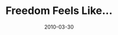 ---
layout: media
category: media
title: "Freedom Feels Like..."
date: 2010-03-30
description: "What does freedom feel like?"
video: "http://s3.amazonaws.com/crossroads-media/other-media/video/FreedomInterviews.mp4"
video-poster: "http://s3.amazonaws.com/crossroads-media/images/FreedomInterviews-still.jpg"
---